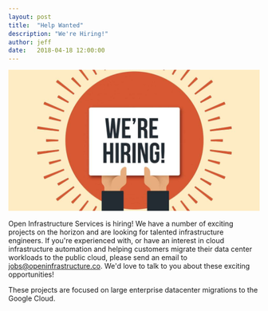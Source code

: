 ```yaml
---
layout: post
title:  "Help Wanted"
description: "We're Hiring!"
author: jeff
date:   2018-04-18 12:00:00
---
```


<img src="/img/now-hiring-2.jpg" width="*"/>

Open Infrastructure Services is hiring!  We have a number of exciting projects
on the horizon and are looking for talented infrastructure engineers.  If you're
experienced with, or have an interest in cloud infrastructure automation and
helping customers migrate their data center workloads to the public cloud,
please send an email to [jobs@openinfrastructure.co][jobs].  We'd love to talk
to you about these exciting opportunities!

These projects are focused on large enterprise datacenter migrations to the
Google Cloud.

[jobs]: mailto://jobs@openinfrastructure.co
